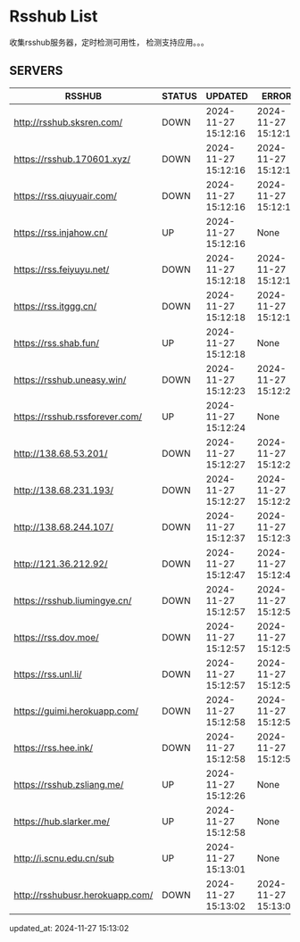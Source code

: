# Rsshub List

收集rsshub服务器，定时检测可用性， 检测支持应用。。。


## SERVERS

|  RSSHUB   | STATUS  | UPDATED  | ERROR  | TWITTER |  
|  ----  | ----  | ----  | ----  | ---- |  
| http://rsshub.sksren.com/ | DOWN | 2024-11-27 15:12:16 | 2024-11-27 15:12:16 |  
| https://rsshub.170601.xyz/ | DOWN | 2024-11-27 15:12:16 | 2024-11-27 15:12:16 |  
| https://rss.qiuyuair.com/ | DOWN | 2024-11-27 15:12:16 | 2024-11-27 15:12:16 |  
| https://rss.injahow.cn/ | UP | 2024-11-27 15:12:16 | None ||  
| https://rss.feiyuyu.net/ | DOWN | 2024-11-27 15:12:18 | 2024-11-27 15:12:18 |  
| https://rss.itggg.cn/ | DOWN | 2024-11-27 15:12:18 | 2024-11-27 15:12:18 |  
| https://rss.shab.fun/ | UP | 2024-11-27 15:12:18 | None ||  
| https://rsshub.uneasy.win/ | DOWN | 2024-11-27 15:12:23 | 2024-11-27 15:12:23 |  
| https://rsshub.rssforever.com/ | UP | 2024-11-27 15:12:24 | None ||  
| http://138.68.53.201/ | DOWN | 2024-11-27 15:12:27 | 2024-11-27 15:12:27 |  
| http://138.68.231.193/ | DOWN | 2024-11-27 15:12:27 | 2024-11-27 15:12:27 |  
| http://138.68.244.107/ | DOWN | 2024-11-27 15:12:37 | 2024-11-27 15:12:37 |  
| http://121.36.212.92/ | DOWN | 2024-11-27 15:12:47 | 2024-11-27 15:12:47 |  
| https://rsshub.liumingye.cn/ | DOWN | 2024-11-27 15:12:57 | 2024-11-27 15:12:57 |  
| https://rss.dov.moe/ | DOWN | 2024-11-27 15:12:57 | 2024-11-27 15:12:57 |  
| https://rss.unl.li/ | DOWN | 2024-11-27 15:12:57 | 2024-11-27 15:12:57 |  
| https://guimi.herokuapp.com/ | DOWN | 2024-11-27 15:12:58 | 2024-11-27 15:12:58 |  
| https://rss.hee.ink/ | DOWN | 2024-11-27 15:12:58 | 2024-11-27 15:12:58 |  
| https://rsshub.zsliang.me/ | UP | 2024-11-27 15:12:26 | None |OK|  
| https://hub.slarker.me/ | UP | 2024-11-27 15:12:58 | None ||  
| http://i.scnu.edu.cn/sub | UP | 2024-11-27 15:13:01 | None ||  
| http://rsshubusr.herokuapp.com/ | DOWN | 2024-11-27 15:13:02 | 2024-11-27 15:13:02 |  
  

updated_at: 2024-11-27 15:13:02  
